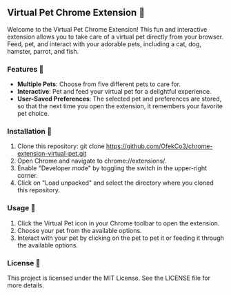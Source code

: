## Virtual Pet Chrome Extension 🐾

Welcome to the Virtual Pet Chrome Extension! This fun and interactive extension allows you to take care of a virtual pet directly from your browser.
Feed, pet, and interact with your adorable pets, including a cat, dog, hamster, parrot, and fish. 

### Features 🌟
- **Multiple Pets**: Choose from five different pets to care for.
- **Interactive**: Pet and feed your virtual pet for a delightful experience.
- **User-Saved Preferences**: The selected pet and preferences are stored, so that the next time you open the extension, it remembers your favorite pet choice.

### Installation 🚀

1. Clone this repository:
   git clone https://github.com/OfekCo3/chrome-extension-virtual-pet.git
2. Open Chrome and navigate to chrome://extensions/.
3. Enable "Developer mode" by toggling the switch in the upper-right corner.
4. Click on "Load unpacked" and select the directory where you cloned this repository.

### Usage 🐶
1. Click the Virtual Pet icon in your Chrome toolbar to open the extension.
2. Choose your pet from the available options.
3. Interact with your pet by clicking on the pet to pet it or feeding it through the available options.

### License 📄
This project is licensed under the MIT License. See the LICENSE file for more details.

